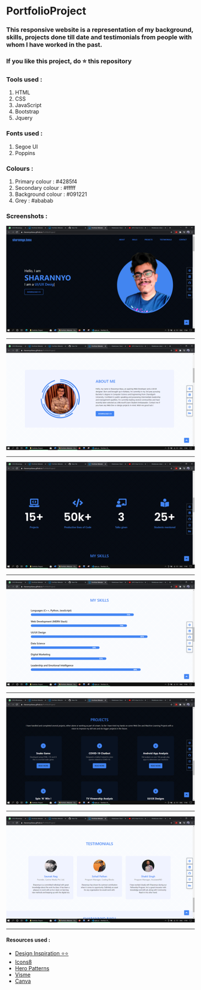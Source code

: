 # PortfolioProject

### This responsive website is a representation of my background, skills, projects done till date and testimonials from people with whom I have worked in the past.
### If you like this project, do ⭐ this repository

### Tools used : 

1. HTML
2. CSS
3. JavaScript
4. Bootstrap
5. Jquery

### Fonts used : 

1. Segoe UI
2. Poppins

### Colours :

1. Primary colour : #4285f4
2. Secondary colour : #fffff
3. Background colour : #091221
4. Grey : #ababab

### Screenshots : 

![alt text](https://github.com/sharannyobasu/PortfolioProject/blob/master/Screenshots/Screenshot%20(18).png)

---

![alt text](https://github.com/sharannyobasu/PortfolioProject/blob/master/Screenshots/Screenshot%20(25).png)

---

![alt text](https://github.com/sharannyobasu/PortfolioProject/blob/master/Screenshots/Screenshot%20(20).png)

---

![alt text](https://github.com/sharannyobasu/PortfolioProject/blob/master/Screenshots/Screenshot%20(27).png)

---

![alt text](https://github.com/sharannyobasu/PortfolioProject/blob/master/Screenshots/Screenshot%20(22).png)

--- 

![alt text](https://github.com/sharannyobasu/PortfolioProject/blob/master/Screenshots/Screenshot%20(29).png)

---

#### Resources used : 

- [Design Inspiration ⭐⭐](https://www.youtube.com/watch?v=KgRENOnSCxE) 
- [Icons8](www.icons8.com)
- [Hero Patterns](www.heropatterns.com)
- [Visme](https://www.visme.co/)
- [Canva](www.canva.com)
